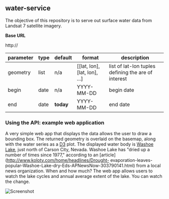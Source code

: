 ## water-service

The objective of this repository is to serve out surface water data from
Landsat 7 satellite imagery.  

**Base URL**

http://

| parameter | type  | default         | format      | description                                         |
|-----------|-------|-----------------|-------------|-----------------------------------------------------|
| geometry  | list  | n/a             | [[lat, lon], [lat, lon], ...]        | list of lat-lon tuples defining the are of interest |
| begin     | date  | n/a             | YYYY-MM-DD  | begin date                                          |
| end       | date  | **today**       | YYYY-MM-DD  | end date                                            |



### Using the API: **example web application**

A very simple web app that displays the data allows the user to draw a
bounding box.  The returned geometry is overlaid on the basemap, along with
the water series as a [D3](http://d3js.org/) plot.  The displayed water body
is [Washoe Lake](https://en.wikipedia.org/wiki/Washoe_Lake), just north of
Carson City, Nevada.  Washoe Lake has "dried up a number of times since 1977,"
according to an [article](http://www.kolotv.com/home/headlines/Drought-
evaporation-leaves-popular-Washoe-Lake-dry-Eds-APNewsNow-303790141.html) from
a local news organization.  When and how much?  The web app allows users to
watch the lake cycles and annual average extent of the lake.  You can watch
the change.

![Screenshot](https://dl.dropboxusercontent.com/u/5365589/water.gif)